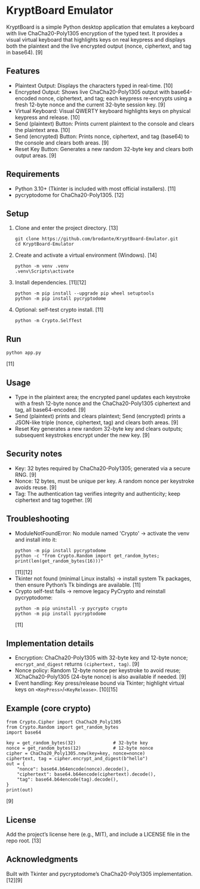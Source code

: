 # KryptBoard Emulator

KryptBoard is a simple Python desktop application that emulates a keyboard with live ChaCha20-Poly1305 encryption of the typed text. It provides a visual virtual keyboard that highlights keys on real keypress and displays both the plaintext and the live encrypted output (nonce, ciphertext, and tag in base64). [9]

## Features
- Plaintext Output: Displays the characters typed in real-time. [10]
- Encrypted Output: Shows live ChaCha20-Poly1305 output with base64-encoded nonce, ciphertext, and tag; each keypress re-encrypts using a fresh 12-byte nonce and the current 32-byte session key. [9]
- Virtual Keyboard: Visual QWERTY keyboard highlights keys on physical keypress and release. [10]
- Send (plaintext) Button: Prints current plaintext to the console and clears the plaintext area. [10]
- Send (encrypted) Button: Prints nonce, ciphertext, and tag (base64) to the console and clears both areas. [9]
- Reset Key Button: Generates a new random 32-byte key and clears both output areas. [9]

## Requirements
- Python 3.10+ (Tkinter is included with most official installers). [11]
- pycryptodome for ChaCha20-Poly1305. [12]

## Setup
1. Clone and enter the project directory. [13]
   ```
   git clone https://github.com/brodante/KryptBoard-Emulator.git
   cd KryptBoard-Emulator
   ```
2. Create and activate a virtual environment (Windows). [14]
   ```
   python -m venv .venv
   .venv\Scripts\activate
   ```
3. Install dependencies. [11][12]
   ```
   python -m pip install --upgrade pip wheel setuptools
   python -m pip install pycryptodome
   ```
4. Optional: self-test crypto install. [11]
   ```
   python -m Crypto.SelfTest
   ```

## Run
```
python app.py
```
[11]

## Usage
- Type in the plaintext area; the encrypted panel updates each keystroke with a fresh 12-byte nonce and the ChaCha20-Poly1305 ciphertext and tag, all base64-encoded. [9]
- Send (plaintext) prints and clears plaintext; Send (encrypted) prints a JSON-like triple (nonce, ciphertext, tag) and clears both areas. [9]
- Reset Key generates a new random 32-byte key and clears outputs; subsequent keystrokes encrypt under the new key. [9]

## Security notes
- Key: 32 bytes required by ChaCha20-Poly1305; generated via a secure RNG. [9]
- Nonce: 12 bytes, must be unique per key. A random nonce per keystroke avoids reuse. [9]
- Tag: The authentication tag verifies integrity and authenticity; keep ciphertext and tag together. [9]

## Troubleshooting
- ModuleNotFoundError: No module named 'Crypto' → activate the venv and install into it:
  ```
  python -m pip install pycryptodome
  python -c "from Crypto.Random import get_random_bytes; print(len(get_random_bytes(16)))"
  ```
  [11][12]
- Tkinter not found (minimal Linux installs) → install system Tk packages, then ensure Python’s Tk bindings are available. [11]
- Crypto self-test fails → remove legacy PyCrypto and reinstall pycryptodome:
  ```
  python -m pip uninstall -y pycrypto crypto
  python -m pip install pycryptodome
  ```
  [11]

## Implementation details
- Encryption: ChaCha20-Poly1305 with 32-byte key and 12-byte nonce; `encrypt_and_digest` returns `(ciphertext, tag)`. [9]
- Nonce policy: Random 12-byte nonce per keystroke to avoid reuse; XChaCha20-Poly1305 (24-byte nonce) is also available if needed. [9]
- Event handling: Key press/release bound via Tkinter; highlight virtual keys on `<KeyPress>`/`<KeyRelease>`. [10][15]

## Example (core crypto)
```
from Crypto.Cipher import ChaCha20_Poly1305
from Crypto.Random import get_random_bytes
import base64

key = get_random_bytes(32)              # 32-byte key
nonce = get_random_bytes(12)            # 12-byte nonce
cipher = ChaCha20_Poly1305.new(key=key, nonce=nonce)
ciphertext, tag = cipher.encrypt_and_digest(b"hello")
out = {
    "nonce": base64.b64encode(nonce).decode(),
    "ciphertext": base64.b64encode(ciphertext).decode(),
    "tag": base64.b64encode(tag).decode(),
}
print(out)
```
[9]

## License
Add the project’s license here (e.g., MIT), and include a LICENSE file in the repo root. [13]

## Acknowledgments
Built with Tkinter and pycryptodome’s ChaCha20-Poly1305 implementation. [12][9]
```